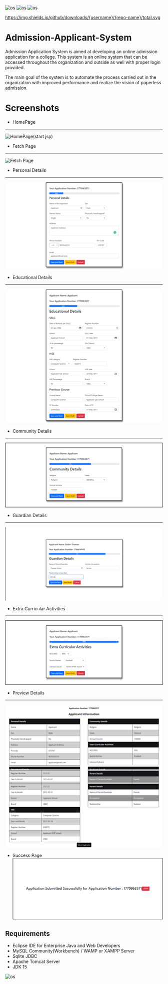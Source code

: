 <img alt="os" src="https://img.shields.io/badge/Maintained%3F-yes-green.svg" /> <img alt="os" src="https://img.shields.io/badge/Made%20with-VSCode-1f425f.svg" /> <img alt="os" src="https://img.shields.io/github/downloads/{itsmeshibintmz}/{Admission-Applicant-System}/total.svg" />

https://img.shields.io/github/downloads/{username}/{repo-name}/total.svg

# Admission-Applicant-System
  Admission Application System is aimed at developing an online admission application for a college. This system is an online system that can be accessed throughout the organization and outside as well with proper login provided.
  
  The main goal of the system is to automate the process carried out in the organization with improved performance and realize the vision of paperless admission.


# Screenshots
- HomePage
----------
![HomePage(start jsp)](https://user-images.githubusercontent.com/52344717/125885951-5c9382b2-7dc6-409a-a172-7d6505a4ccbc.png)
- Fetch Page
------------
![Fetch Page](https://user-images.githubusercontent.com/52344717/125885954-acd04329-879c-42d4-a99e-2152ea8f3f5b.png)
- Personal Details
------------------
![Personal Details](https://github.com/itsmeshibintmz/Admission-Applicant-System/blob/main/Screenshots/Page%202.png)
- Educational Details
---------------------
![Educational Details](https://github.com/itsmeshibintmz/Admission-Applicant-System/blob/main/Screenshots/Page%203.png)
- Community Details
-------------------
![Community Details](https://github.com/itsmeshibintmz/Admission-Applicant-System/blob/main/Screenshots/Page%204.png)
- Guardian Details
-------------------
![Guardian Details](https://github.com/itsmeshibintmz/Admission-Applicant-System/blob/main/Screenshots/Page5.png)
- Extra Curricular Activities
-----------------------------
![Extra Curricular Activities](https://github.com/itsmeshibintmz/Admission-Applicant-System/blob/main/Screenshots/Page%206.png)
- Preview Details
------------------
![Preview Details](https://github.com/itsmeshibintmz/Admission-Applicant-System/blob/main/Screenshots/Page%207.png)
- Success Page
![Success Page](https://github.com/itsmeshibintmz/Admission-Applicant-System/blob/main/Screenshots/Page%208.png)

Requirements
------------
- Eclipse IDE for Enterprise Java and Web Developers
- MySQL Community(Workbench) / WAMP or XAMPP Server 
- Sqlite JDBC
- Apache Tomcat Server
- JDK 15

<img alt="os" src="https://img.shields.io/badge/Ask%20me-anything-1abc9c.svg" />
